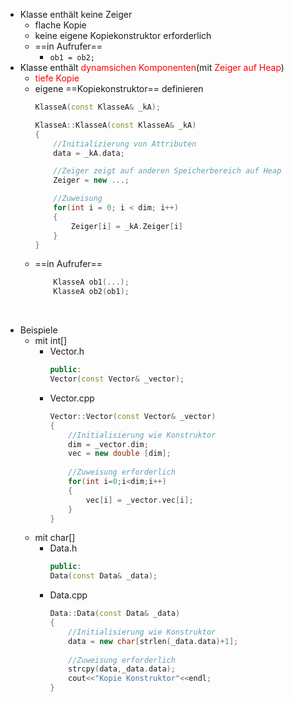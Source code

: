 - Klasse enthält keine Zeiger
	- flache Kopie 
	- keine eigene Kopiekonstruktor erforderlich 
	- ==in Aufrufer== 
		- `ob1 = ob2;` 
- Klasse enthält <font color = "red">dynamsichen Komponenten</font>(mit <font color = "red">Zeiger auf Heap</font>) 
	- <font color = "red">tiefe Kopie</font> 
	- eigene ==Kopiekonstruktor== definieren 
		```c++
		KlasseA(const KlasseA& _kA);

		KlasseA::KlasseA(const KlasseA& _kA)
		{
			//Initializierung von Attributen
			data = _kA.data;

			//Zeiger zeigt auf anderen Speicherbereich auf Heap
			Zeiger = new ...;

			//Zuweisung
			for(int i = 0; i < dim; i++)
			{
				Zeiger[i] = _kA.Zeiger[i]
			}
		}
		```
	- ==in Aufrufer== 
		```c++
			KlasseA ob1(...);
			KlasseA ob2(ob1);
		```
<br><div STYLE="page-break-after: always;"></div> 
- Beispiele
	- mit int\[\] 
		- Vector.h
			```c++
			public:
			Vector(const Vector& _vector);
			```
		- Vector.cpp
			```c++
			Vector::Vector(const Vector& _vector)
			{
				//Initialisierung wie Konstruktor 
			    dim = _vector.dim;
			    vec = new double [dim];
				
				//Zuweisung erforderlich
			    for(int i=0;i<dim;i++)
			    {
			        vec[i] = _vector.vec[i];
			    }
			}
			```
	- mit char\[\]
		- Data.h
			```c++
			public: 
			Data(const Data& _data);
			```
		- Data.cpp
			```c++
			Data::Data(const Data& _data)
			{
				//Initialisierung wie Konstruktor
			    data = new char[strlen(_data.data)+1];
				
				//Zuweisung erforderlich
			    strcpy(data,_data.data);
			    cout<<"Kopie Konstruktor"<<endl;
			}
			```
